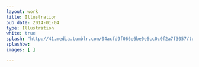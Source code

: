 ```yaml
---
layout: work
title: Illustration
pub_date: 2014-01-04
type: Illustration
white: true
splash: "http://41.media.tumblr.com/04acfd9f066e6be0e6cc0c0f2a7f3057/tumblr_nonrwetnFB1s771xno1_1280.png"
splashbw:
images: [ ]

---
```

